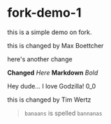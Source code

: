# fork-demo-1
this is a simple demo on fork.

this is changed by Max Boettcher

here's another change 




**Changed** *Here* **Markdown** *Bold* 

Hey dude... I love Godzilla!  0_0


this is changed by Tim Wertz

> `banaans` is spelled `bannanas`



